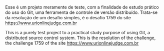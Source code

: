 Esse é um projeto meramente de teste, com a finalidade de estudo prático do uso do Git, uma ferramenta de controle de versão distribuído. Trata-se da resolução de um desafio simples, é o desafio 1759 do site https://www.urionlinejudge.com.br

This is a purely test project to a practical study purpose of using Git, a distributed source control system. This is the resolution of the challenge, the challenge 1759 of the site https://www.urionlinejudge.com.br
